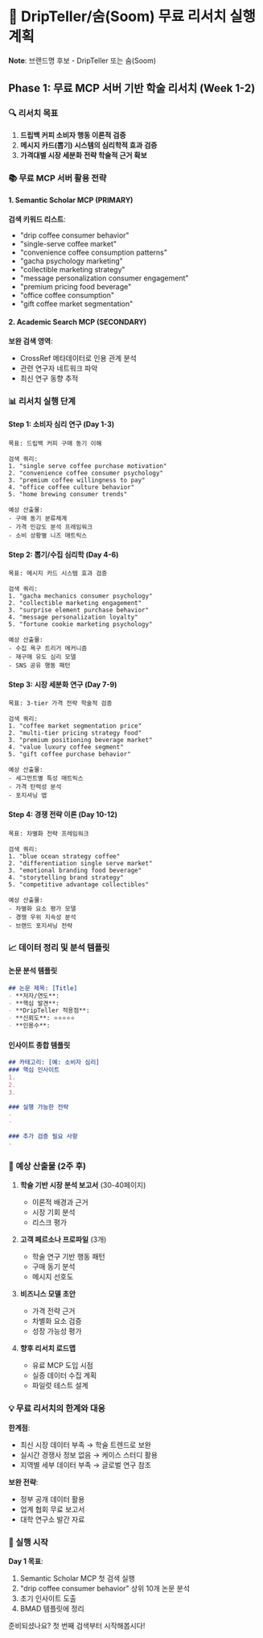 # 🎯 DripTeller/숨(Soom) 무료 리서치 실행 계획

**Note**: 브랜드명 후보 - DripTeller 또는 숨(Soom)

## Phase 1: 무료 MCP 서버 기반 학술 리서치 (Week 1-2)

### 🔍 리서치 목표
1. **드립백 커피 소비자 행동 이론적 검증**
2. **메시지 카드(뽑기) 시스템의 심리학적 효과 검증**
3. **가격대별 시장 세분화 전략 학술적 근거 확보**

### 📚 무료 MCP 서버 활용 전략

#### 1. Semantic Scholar MCP (PRIMARY)
**검색 키워드 리스트**:
- "drip coffee consumer behavior"
- "single-serve coffee market"
- "convenience coffee consumption patterns"
- "gacha psychology marketing"
- "collectible marketing strategy"
- "message personalization consumer engagement"
- "premium pricing food beverage"
- "office coffee consumption"
- "gift coffee market segmentation"

#### 2. Academic Search MCP (SECONDARY)
**보완 검색 영역**:
- CrossRef 메타데이터로 인용 관계 분석
- 관련 연구자 네트워크 파악
- 최신 연구 동향 추적

### 📊 리서치 실행 단계

#### Step 1: 소비자 심리 연구 (Day 1-3)
```
목표: 드립백 커피 구매 동기 이해

검색 쿼리:
1. "single serve coffee purchase motivation"
2. "convenience coffee consumer psychology"  
3. "premium coffee willingness to pay"
4. "office coffee culture behavior"
5. "home brewing consumer trends"

예상 산출물:
- 구매 동기 분류체계
- 가격 민감도 분석 프레임워크
- 소비 상황별 니즈 매트릭스
```

#### Step 2: 뽑기/수집 심리학 (Day 4-6)
```
목표: 메시지 카드 시스템 효과 검증

검색 쿼리:
1. "gacha mechanics consumer psychology"
2. "collectible marketing engagement"
3. "surprise element purchase behavior"
4. "message personalization loyalty"
5. "fortune cookie marketing psychology"

예상 산출물:
- 수집 욕구 트리거 메커니즘
- 재구매 유도 심리 모델
- SNS 공유 행동 패턴
```

#### Step 3: 시장 세분화 연구 (Day 7-9)
```
목표: 3-tier 가격 전략 학술적 검증

검색 쿼리:
1. "coffee market segmentation price"
2. "multi-tier pricing strategy food"
3. "premium positioning beverage market"
4. "value luxury coffee segment"
5. "gift coffee purchase behavior"

예상 산출물:
- 세그먼트별 특성 매트릭스
- 가격 탄력성 분석
- 포지셔닝 맵
```

#### Step 4: 경쟁 전략 이론 (Day 10-12)
```
목표: 차별화 전략 프레임워크

검색 쿼리:
1. "blue ocean strategy coffee"
2. "differentiation single serve market"
3. "emotional branding food beverage"
4. "storytelling brand strategy"
5. "competitive advantage collectibles"

예상 산출물:
- 차별화 요소 평가 모델
- 경쟁 우위 지속성 분석
- 브랜드 포지셔닝 전략
```

### 📈 데이터 정리 및 분석 템플릿

#### 논문 분석 템플릿
```markdown
## 논문 제목: [Title]
- **저자/연도**: 
- **핵심 발견**:
- **DripTeller 적용점**:
- **신뢰도**: ⭐⭐⭐⭐⭐
- **인용수**: 
```

#### 인사이트 종합 템플릿
```markdown
## 카테고리: [예: 소비자 심리]
### 핵심 인사이트
1. 
2. 
3. 

### 실행 가능한 전략
- 
- 

### 추가 검증 필요 사항
- 
```

### 🎯 예상 산출물 (2주 후)

1. **학술 기반 시장 분석 보고서** (30-40페이지)
   - 이론적 배경과 근거
   - 시장 기회 분석
   - 리스크 평가

2. **고객 페르소나 프로파일** (3개)
   - 학술 연구 기반 행동 패턴
   - 구매 동기 분석
   - 메시지 선호도

3. **비즈니스 모델 초안**
   - 가격 전략 근거
   - 차별화 요소 검증
   - 성장 가능성 평가

4. **향후 리서치 로드맵**
   - 유료 MCP 도입 시점
   - 실증 데이터 수집 계획
   - 파일럿 테스트 설계

### 💡 무료 리서치의 한계와 대응

**한계점**:
- 최신 시장 데이터 부족 → 학술 트렌드로 보완
- 실시간 경쟁사 정보 없음 → 케이스 스터디 활용
- 지역별 세부 데이터 부족 → 글로벌 연구 참조

**보완 전략**:
- 정부 공개 데이터 활용
- 업계 협회 무료 보고서
- 대학 연구소 발간 자료

### 🚀 실행 시작

**Day 1 목표**:
1. Semantic Scholar MCP 첫 검색 실행
2. "drip coffee consumer behavior" 상위 10개 논문 분석
3. 초기 인사이트 도출
4. BMAD 템플릿에 정리

준비되셨나요? 첫 번째 검색부터 시작해봅시다!